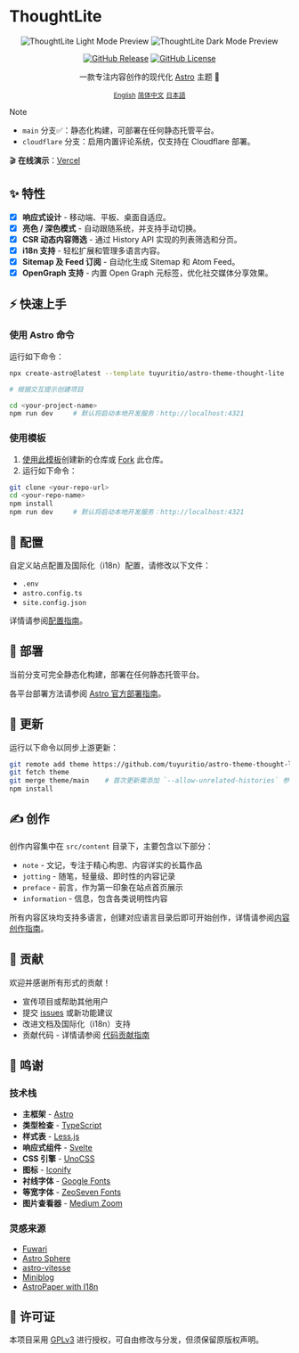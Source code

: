 # ThoughtLite

<div align="center">
    <p>
        <img alt="ThoughtLite Light Mode Preview" src=".github/assets/preview-light.webp">
        <img alt="ThoughtLite Dark Mode Preview" src=".github/assets/preview-dark.webp">
    </p>
    <p>
        <a href="https://github.com/tuyuritio/astro-theme-thought-lite/releases/latest"><img alt="GitHub Release" src="https://img.shields.io/github/v/release/tuyuritio/astro-theme-thought-lite"></a>
        <a href="https://raw.githubusercontent.com/tuyuritio/astro-theme-thought-lite/refs/heads/main/LICENSE"><img alt="GitHub License" src="https://img.shields.io/github/license/tuyuritio/astro-theme-thought-lite"></a>
    </p>
    <p>一款专注内容创作的现代化 <a href="https://astro.build/">Astro</a> 主题 🌟</p>
    <p>
        <small><a href="README.md">English</a></small>
        <small><ins>简体中文</ins></small>
        <small><a href="README.ja.md">日本語</a></small>
    </p>
</div>

> [!NOTE]
> - `main` 分支✅：静态化构建，可部署在任何静态托管平台。
> - `cloudflare` 分支：启用内置评论系统，仅支持在 Cloudflare 部署。

🎬 **在线演示**：[Vercel](https://thought-lite.vercel.app/zh-cn/)

## ✨ 特性

- [x] **响应式设计** - 移动端、平板、桌面自适应。
- [x] **亮色 / 深色模式** - 自动跟随系统，并支持手动切换。
- [x] **CSR 动态内容筛选** - 通过 History API 实现的列表筛选和分页。
- [x] **i18n 支持** - 轻松扩展和管理多语言内容。
- [x] **Sitemap 及 Feed 订阅** - 自动化生成 Sitemap 和 Atom Feed。
- [x] **OpenGraph 支持** - 内置 Open Graph 元标签，优化社交媒体分享效果。

## ⚡️ 快速上手

### 使用 Astro 命令

运行如下命令：

```sh
npx create-astro@latest --template tuyuritio/astro-theme-thought-lite

# 根据交互提示创建项目

cd <your-project-name>
npm run dev     # 默认将启动本地开发服务：http://localhost:4321
```

### 使用模板

1. [使用此模板](https://github.com/new?template_name=astro-theme-thought-lite&template_owner=tuyuritio)创建新的仓库或 [Fork](https://github.com/tuyuritio/astro-theme-thought-lite/fork) 此仓库。
2. 运行如下命令：

```sh
git clone <your-repo-url>
cd <your-repo-name>
npm install
npm run dev     # 默认将启动本地开发服务：http://localhost:4321
```

## 🔧 配置

自定义站点配置及国际化（i18n）配置，请修改以下文件：

- `.env`
- `astro.config.ts`
- `site.config.json`

详情请参阅[配置指南](src/content/note/zh-cn/configuration.md)。

## 🚀 部署

当前分支可完全静态化构建，部署在任何静态托管平台。

各平台部署方法请参阅 [Astro 官方部署指南](https://docs.astro.build/zh-cn/guides/deploy/)。

## 🔄 更新

运行以下命令以同步上游更新：

```sh
git remote add theme https://github.com/tuyuritio/astro-theme-thought-lite.git
git fetch theme
git merge theme/main    # 首次更新需添加 `--allow-unrelated-histories` 参数
npm install
```

## ✍️ 创作

创作内容集中在 `src/content` 目录下，主要包含以下部分：

- `note` - 文记，专注于精心构思、内容详实的长篇作品
- `jotting` - 随笔，轻量级、即时性的内容记录
- `preface` - 前言，作为第一印象在站点首页展示
- `information` - 信息，包含各类说明性内容

所有内容区块均支持多语言，创建对应语言目录后即可开始创作，详情请参阅[内容创作指南](src/content/note/zh-cn/content.md)。

## 🤝 贡献

欢迎并感谢所有形式的贡献！

- 宣传项目或帮助其他用户
- 提交 [issues](https://github.com/tuyuritio/astro-theme-thought-lite/issues) 或新功能建议
- 改进文档及国际化（i18n）支持
- 贡献代码 - 详情请参阅 [代码贡献指南](CONTRIBUTING.md)

## 🙏 鸣谢

### 技术栈

- **主框架** - [Astro](https://astro.build/)
- **类型检查** - [TypeScript](https://www.typescriptlang.org/)
- **样式表** - [Less.js](https://lesscss.org/)
- **响应式组件** - [Svelte](https://svelte.dev/)
- **CSS 引擎** - [UnoCSS](https://unocss.dev/)
- **图标** - [Iconify](https://iconify.design/)
- **衬线字体** - [Google Fonts](https://fonts.google.com/)
- **等宽字体** - [ZeoSeven Fonts](https://fonts.zeoseven.com/)
- **图片查看器** - [Medium Zoom](https://github.com/francoischalifour/medium-zoom)

### 灵感来源

- [Fuwari](https://github.com/saicaca/fuwari)
- [Astro Sphere](https://github.com/markhorn-dev/astro-sphere)
- [astro-vitesse](https://github.com/adrian-ub/astro-vitesse)
- [Miniblog](https://github.com/nicholasdly/miniblog)
- [AstroPaper with I18n](https://github.com/yousef8/astro-paper-i18n)

## 📜 许可证

本项目采用 [GPLv3](LICENSE) 进行授权，可自由修改与分发，但须保留原版权声明。
